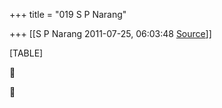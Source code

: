 +++
title = "019 S P Narang"

+++
[[S P Narang	2011-07-25, 06:03:48 [Source](https://groups.google.com/g/bvparishat/c/xJvpV7AZaTg)]]



[TABLE]





